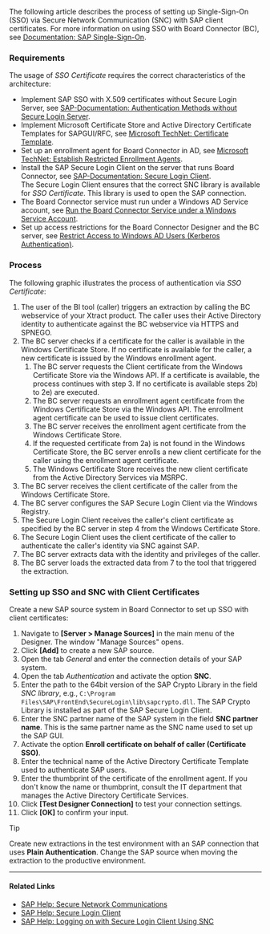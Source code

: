 The following article describes the process of setting up Single-Sign-On (SSO) via Secure Network Communication (SNC) with SAP client certificates. For more information on using SSO with Board Connector (BC), see [Documentation: SAP Single-Sign-On](../../documentation/sap-connection/#single-sign-on-sso).

### Requirements

The usage of *SSO Certificate* requires the correct characteristics of the architecture:

- Implement SAP SSO with X.509 certificates without Secure Login Server, see [SAP-Documentation: Authentication Methods without Secure Login Server](https://help.sap.com/viewer/df185fd53bb645b1bd99284ee4e4a750/LATEST/en-US/7c45fe620ab9469083f7ab50a9008c37.html).
- Implement Microsoft Certificate Store and Active Directory Certificate Templates for SAPGUI/RFC, see [Microsoft TechNet: Certificate Template](https://social.technet.microsoft.com/wiki/contents/articles/53249.active-directory-certificate-services-enterprise-ca-architecture.aspx#Certificate_Template).
- Set up an enrollment agent for Board Connector in AD, see [Microsoft TechNet: Establish Restricted Enrollment Agents](https://social.technet.microsoft.com/wiki/contents/articles/10942.ad-cs-security-guidance.aspx#Establish_Restricted_Enrollment_Agents).
- Install the SAP Secure Login Client on the server that runs Board Connector, see [SAP-Documentation: Secure Login Client](https://help.sap.com/viewer/8ac26ac20064447ba9e65b18e1bb747e/Cloud/en-US/b304e57f6393461dafd7affc2760b05b.html).\
  The Secure Login Client ensures that the correct SNC library is available for *SSO Certificate*. This library is used to open the SAP connection.
- The Board Connector service must run under a Windows AD Service account, see [Run the Board Connector Service under a Windows Service Account](../../documentation/server/service-account/).
- Set up access restrictions for the Board Connector Designer and the BC server, see [Restrict Access to Windows AD Users (Kerberos Authentication)](../../documentation/access-restrictions/restrict-server-access/#restrict-access-to-windows-ad-users-kerberos-authentication).

### Process

The following graphic illustrates the process of authentication via *SSO Certificate*:

1. The user of the BI tool (caller) triggers an extraction by calling the BC webservice of your Xtract product. The caller uses their Active Directory identity to authenticate against the BC webservice via HTTPS and SPNEGO.
1. The BC server checks if a certificate for the caller is available in the Windows Certificate Store. If no certificate is available for the caller, a new certificate is issued by the Windows enrollment agent.
   1. The BC server requests the Client certificate from the Windows Certificate Store via the Windows API. If a certificate is available, the process continues with step 3. If no certificate is available steps 2b) to 2e) are executed.
   1. The BC server requests an enrollment agent certificate from the Windows Certificate Store via the Windows API. The enrollment agent certificate can be used to issue client certificates.
   1. The BC server receives the enrollment agent certificate from the Windows Certificate Store.
   1. If the requested certificate from 2a) is not found in the Windows Certificate Store, the BC server enrolls a new client certificate for the caller using the enrollment agent certificate.
   1. The Windows Certificate Store receives the new client certificate from the Active Directory Services via MSRPC.
1. The BC server receives the client certificate of the caller from the Windows Certificate Store.
1. The BC server configures the SAP Secure Login Client via the Windows Registry.
1. The Secure Login Client receives the caller's client certificate as specified by the BC server in step 4 from the Windows Certificate Store.
1. The Secure Login Client uses the client certificate of the caller to authenticate the caller's identity via SNC against SAP.
1. The BC server extracts data with the identity and privileges of the caller.
1. The BC server loads the extracted data from 7 to the tool that triggered the extraction.

### Setting up SSO and SNC with Client Certificates

Create a new SAP source system in Board Connector to set up SSO with client certificates:

1. Navigate to **[Server > Manage Sources]** in the main menu of the Designer. The window "Manage Sources" opens.
1. Click **[Add]** to create a new SAP source.
1. Open the tab *General* and enter the connection details of your SAP system.
1. Open the tab *Authentication* and activate the option **SNC**.
1. Enter the path to the 64bit version of the SAP Crypto Library in the field *SNC library*, e.g., `C:\Program Files\SAP\FrontEnd\SecureLogin\lib\sapcrypto.dll`. The SAP Crypto Library is installed as part of the SAP Secure Login Client.
1. Enter the SNC partner name of the SAP system in the field **SNC partner name**. This is the same partner name as the SNC name used to set up the SAP GUI.
1. Activate the option **Enroll certificate on behalf of caller (Certificate SSO)**.
1. Enter the technical name of the Active Directory Certificate Template used to authenticate SAP users.
1. Enter the thumbprint of the certificate of the enrollment agent. If you don't know the name or thumbprint, consult the IT department that manages the Active Directory Certificate Services.
1. Click **[Test Designer Connection]** to test your connection settings.
1. Click **[OK]** to confirm your input.

Tip

Create new extractions in the test environment with an SAP connection that uses **Plain Authentication**. Change the SAP source when moving the extraction to the productive environment.

______________________________________________________________________

#### Related Links

- [SAP Help: Secure Network Communications](https://help.sap.com/doc/saphelp_nw73ehp1/7.31.19/en-US/e6/56f466e99a11d1a5b00000e835363f/content.htm?no_cache=true)
- [SAP Help: Secure Login Client](https://help.sap.com/viewer/8ac26ac20064447ba9e65b18e1bb747e/Cloud/en-US/b304e57f6393461dafd7affc2760b05b.html)
- [SAP Help: Logging on with Secure Login Client Using SNC](https://help.sap.com/viewer/df185fd53bb645b1bd99284ee4e4a750/3.0/en-US/68a6caca798e4adbba5608fb69ea6398.html)
